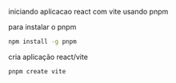 iniciando aplicacao react com vite usando pnpm

para instalar o pnpm
```bash
npm install -g pnpm
```

cria aplicação react/vite
```bash
pnpm create vite
```


